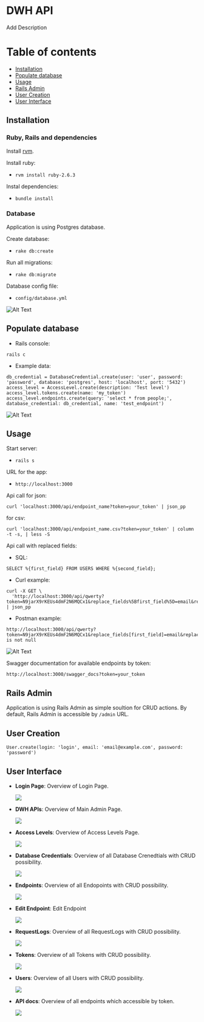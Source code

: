 # DWH API
Add Description

# Table of contents

- [Installation](#installation)
- [Populate database](#populate-database)
- [Usage](#usage)
- [Rails Admin](#rails-admin)
- [User Creation](#user-creation)
- [User Interface](#user-interface)

## Installation
### Ruby, Rails and dependencies

Install [rvm](https://rvm.io/).

Install ruby:

- ```rvm install ruby-2.6.3```

Instal dependencies:

- ```bundle install```

### Database

Application is using Postgres database.

Create database:

- ```rake db:create```

Run all migrations:

- ```rake db:migrate```

Database config file:

- ```config/database.yml```

![Alt Text](/public/docs/img/create_migrate.gif)

## Populate database

- Rails console:

```
rails c
```

- Example data:

```
db_credential = DatabaseCredential.create(user: 'user', password: 'password', database: 'postgres', host: 'localhost', port: '5432')
access_level = AccessLevel.create(description: 'Test level')
access_level.tokens.create(name: 'my_token')
access_level.endpoints.create(query: 'select * from people;', database_credential: db_credential, name: 'test_endpoint')
```

![Alt Text](/public/docs/img/data_population.gif)

## Usage

Start server:

- ```rails s```

URL for the app:

- ```http://localhost:3000```

Api call for json:

```
curl 'localhost:3000/api/endpoint_name?token=your_token' | json_pp
```

for csv:

```
curl 'localhost:3000/api/endpoint_name.csv?token=your_token' | column -t -s, | less -S
```


Api call with replaced fields:

- SQL:
```
SELECT %{first_field} FROM USERS WHERE %{second_field};
```

- Curl example:
```
curl -X GET \
  'http://localhost:3000/api/qwerty?token=N9jarX9rKEUs4dmF2N6MQCx1&replace_fields%5Bfirst_field%5D=email&replace_fields%5Bsecond_field%5D=name%20is%20not%20null' | json_pp
```

- Postman example:
```
http://localhost:3000/api/qwerty?token=N9jarX9rKEUs4dmF2N6MQCx1&replace_fields[first_field]=email&replace_fields[second_field]=name is not null
```


![Alt Text](/public/docs/img/curl_json.gif)

Swagger documentation for available endpoints by token:

```
http://localhost:3000/swagger_docs?token=your_token
```

## Rails Admin

Application is using Rails Admin as simple soultion for CRUD actions.
By default, Rails Admin is accessible by `/admin` URL.

## User Creation

```
User.create(login: 'login', email: 'email@example.com', password: 'password')
```

## User Interface
- **Login Page**: Overview of Login Page.

  ![](/public/docs/img/login.png)

- **DWH APIs**: Overview of Main Admin Page.

  ![](/public/docs/img/main.png)

- **Access Levels**: Overview of Access Levels Page.

  ![](/public/docs/img/access-levels.png)

- **Database Credentials**: Overview of all Database Crenedtials with CRUD possibility.

  ![](/public/docs/img/database-credentials.png)

- **Endpoints**: Overview of all Endopoints with CRUD possibility.

  ![](/public/docs/img/list-of-endpoints.png)

- **Edit Endpoint**: Edit Endpoint

  ![](/public/docs/img/edit-of-endpoint.png)

- **RequestLogs**: Overview of all RequestLogs with CRUD possibility.

  ![](/public/docs/img/list-of-request-logs.png)

- **Tokens**: Overview of all Tokens with CRUD possibility.

  ![](/public/docs/img/list-of-tokens.png)

- **Users**: Overview of all Users with CRUD possibility.

  ![](/public/docs/img/list-of-users.png)

- **API docs**: Overview of all endpoints which accessible by token.

  ![](/public/docs/img/swagger-docs.png)
